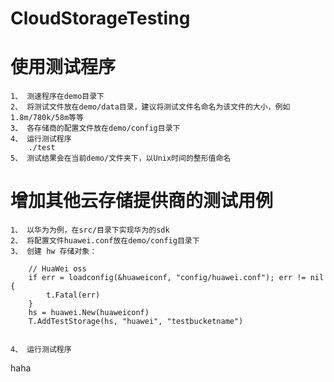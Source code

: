 CloudStorageTesting
===================

# 使用测试程序
	1、 测速程序在demo目录下
	2、 将测试文件放在demo/data目录，建议将测试文件名命名为该文件的大小，例如1.8m/780k/58m等等
	3、 各存储商的配置文件放在demo/config目录下
	4、 运行测试程序
		./test
	5、 测试结果会在当前demo/文件夹下，以Unix时间的整形值命名

# 增加其他云存储提供商的测试用例
	1、 以华为为例，在src/目录下实现华为的sdk
	2、 将配置文件huawei.conf放在demo/config目录下
	3、 创建 hw 存储对象：

		// HuaWei oss
		if err = loadconfig(&huaweiconf, "config/huawei.conf"); err != nil {
			t.Fatal(err)
		}
		hs = huawei.New(huaweiconf)
		T.AddTestStorage(hs, "huawei", "testbucketname")


	4、 运行测试程序

haha
